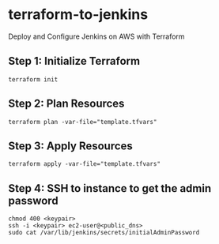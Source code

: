 # terraform-to-jenkins
Deploy and Configure Jenkins on AWS with Terraform

## Step 1: Initialize Terraform
```
terraform init
```

## Step 2: Plan Resources
```
terraform plan -var-file="template.tfvars"
```

## Step 3: Apply Resources
```
terraform apply -var-file="template.tfvars"
```

## Step 4: SSH to instance to get the admin password
```
chmod 400 <keypair>
ssh -i <keypair> ec2-user@<public_dns>
sudo cat /var/lib/jenkins/secrets/initialAdminPassword
```
